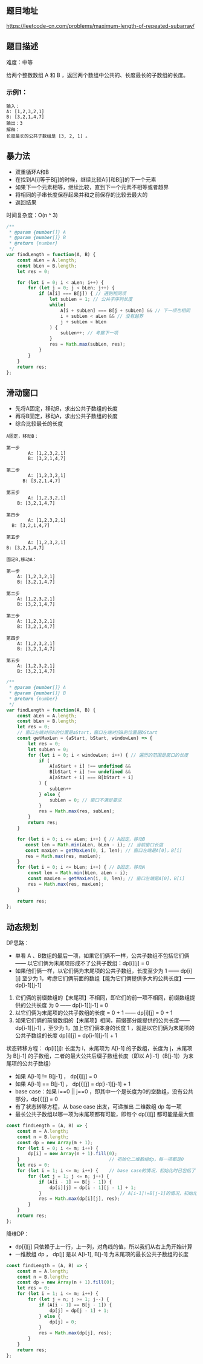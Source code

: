 ## 题目地址

https://leetcode-cn.com/problems/maximum-length-of-repeated-subarray/

## 题目描述

难度：中等

给两个整数数组 A 和 B ，返回两个数组中公共的、长度最长的子数组的长度。

### 示例1：

```
输入：
A: [1,2,3,2,1]
B: [3,2,1,4,7]
输出：3
解释：
长度最长的公共子数组是 [3, 2, 1] 。
```

## 暴力法

- 双重循环A和B
- 在找到A[i]等于B[j]的时候，继续比较A[i]和B[j]的下一个元素
- 如果下一个元素相等，继续比较，直到下一个元素不相等或者越界
- 将相同的子串长度保存起来并和之前保存的比较去最大的
- 返回结果

时间复杂度：O(n ^ 3)

```js
/**
 * @param {number[]} A
 * @param {number[]} B
 * @return {number}
 */
var findLength = function(A, B) {
    const aLen = A.length;
    const bLen = B.length;
    let res = 0;

    for (let i = 0; i < aLen; i++) {
        for (let j = 0; j < bLen; j++) {
            if (A[i] === B[j]) { // 遇到相同项
                let subLen = 1; // 公共子序列长度
                while(
                    A[i + subLen] === B[j + subLen] && // 下一项也相同
                    i + subLen < aLen && // 没有越界
                    j + subLen < bLen
                ) {
                    subLen++; // 考察下一项
                }
                res = Math.max(subLen, res);
            }
        }
    }
    return res;
};
```

## 滑动窗口

- 先将A固定，移动B，求出公共子数组的长度
- 再将B固定，移动A，求出公共子数组的长度
- 综合比较最长的长度

```
A固定，移动B：

第一步
        A: [1,2,3,2,1]
        B: [3,2,1,4,7]

第二步
        A: [1,2,3,2,1]
      B: [3,2,1,4,7]

第三步
        A: [1,2,3,2,1]
    B: [3,2,1,4,7]

第四步
        A: [1,2,3,2,1]
  B: [3,2,1,4,7]

第五步
        A: [1,2,3,2,1]
B: [3,2,1,4,7]

固定B,移动A：

第一步
    A: [1,2,3,2,1]
    B: [3,2,1,4,7]

第二步
    A: [1,2,3,2,1]
    B: [3,2,1,4,7]

第三步
    A: [1,2,3,2,1]
    B: [3,2,1,4,7]

第四步
    A: [1,2,3,2,1]
    B: [3,2,1,4,7]

第五步
    A: [1,2,3,2,1]
    B: [3,2,1,4,7]
```

```js
/**
 * @param {number[]} A
 * @param {number[]} B
 * @return {number}
 */
var findLength = function(A, B) {
    const aLen = A.length;
    const bLen = B.length;
    let res = 0;
    // 窗口左端对应A的位置是aStart，窗口左端对应B的位置是bStart
    const getMaxLen = (aStart, bStart, windowLen) => {
        let res = 0;
        let subLen = 0;
        for (let i = 0; i < windowLen; i++) { // 遍历的范围是窗口的长度
            if (
                A[aStart + i] !== undefined &&
                B[bStart + i] !== undefined && 
                A[aStart + i] === B[bStart + i]
            ) {
                subLen++
            } else {
                subLen = 0; // 窗口不满足要求
            }
            res = Math.max(res, subLen);
        }
        return res;
    }

    for (let i = 0; i <= aLen; i++) { // A固定，移动B
       const len = Math.min(aLen, bLen - i); // 当前窗口长度
       const maxLen = getMaxLen(0, i, len); // 窗口左端是A[0]，B[i]
       res = Math.max(res, maxLen);
    }
    for (let i = 0; i <= bLen; i++) { // B固定，移动A
        const len = Math.min(bLen, aLen - i);
        const maxLen = getMaxLen(i, 0, len); // 窗口左端是A[0]，B[i]
        res = Math.max(res, maxLen);
    }
    
    return res;
};
```

## 动态规划

DP思路：
- 单看 A 、B数组的最后一项，如果它们俩不一样，公共子数组不包括它们俩—— 以它们俩为末尾项形成不了公共子数组：dp[i][j] = 0
- 如果他们俩一样，以它们俩为末尾项的公共子数组，长度至少为 1 —— dp[i][j] 至少为 1，考虑它们俩前面的数组【能为它们俩提供多大的公共长度】—— dp[i-1][j-1]
1. 它们俩的前缀数组的【末尾项】不相同，即它们的前一项不相同，前缀数组提供的公共长度 为 0 —— dp[i-1][j-1] = 0
2. 以它们俩为末尾项的公共子数组的长度 = 0 + 1 —— dp[i][j] = 0 + 1
3. 如果它们俩的前缀数组的【末尾项】相同，前缀部分能提供的公共长度—— dp[i-1][j-1] ，至少为 1，加上它们俩本身的长度 1 ，就是以它们俩为末尾项的公共子数组的长度 dp[i][j] = dp[i-1][j-1] + 1

状态转移方程： dp[i][j]: 长度为 i，末尾项为 A[i-1] 的子数组，长度为 j，末尾项为 B[j-1] 的子数组，二者的最大公共后缀子数组长度（即以 A[i-1]（B[j-1]）为末尾项的公共子数组）
- 如果 A[i-1] != B[j-1] ， dp[i][j] = 0
- 如果 A[i-1] == B[j-1] ， dp[i][j] = dp[i-1][j-1] + 1
- base case：如果 i==0 || j==0 ，即其中一个是长度为0的空数组，没有公共部分，dp[i][j] = 0
- 有了状态转移方程，从 base case 出发，可递推出 二维数组 dp 每一项
- 最长公共子数组以哪一项为末尾项都有可能，即每个 dp[i][j] 都可能是最大值

```js
const findLength = (A, B) => {
    const m = A.length;
    const n = B.length;
    const dp = new Array(m + 1);
    for (let i = 0; i <= m; i++) {
        dp[i] = new Array(n + 1).fill(0);
    }                                 // 初始化二维数组dp，每一项都是0
    let res = 0;
    for (let i = 1; i <= m; i++) {    // base case的情况，初始化时已包括了
        for (let j = 1; j <= n; j++) {
            if (A[i - 1] == B[j - 1]) {
                dp[i][j] = dp[i - 1][j - 1] + 1;
            }                             // A[i-1]!=B[j-1]的情况，初始化时已包括了
            res = Math.max(dp[i][j], res);
        }
    }
    return res;
};
```

降维DP：
- dp[i][j] 只依赖于上一行，上一列，对角线的值，所以我们从右上角开始计算
- 一维数组 dp ， dp[j] 是以 A[i-1], B[j-1] 为末尾项的最长公共子数组的长度

```js
const findLength = (A, B) => {
    const m = A.length;
    const n = B.length;
    const dp = new Array(n + 1).fill(0);
    let res = 0;
    for (let i = 1; i <= m; i++) {
        for (let j = n; j >= 1; j--) {
            if (A[i - 1] == B[j - 1]) {
                dp[j] = dp[j - 1] + 1;
            } else {
                dp[j] = 0;
            }
            res = Math.max(dp[j], res);
        }
    }
    return res;
};
```